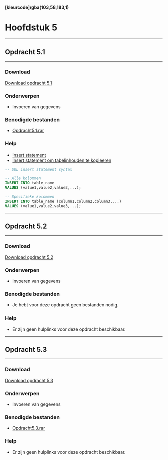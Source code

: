 #### [kleurcode]rgba(103,58,183,1)

# Hoofdstuk 5

---
## Opdracht 5.1
---

### Download
<a href="https://elo.kw1c.nl/CMS/Studie/811%20ICT-Academie/811%20VakkenInhoud/%5BB.26%20SQL%5D%20SQL%20%20Databases/25187%20%C2%A0%20Applicatie-%20en%20mediaontwikkelaar/Periode%2003/Productie/02.%20Opdrachten/Hoofdstuk05/Opdracht%205.1.pdf" target="_blank">Download opdracht 5.1</a>

### Onderwerpen
*   Invoeren van gegevens

### Benodigde bestanden
*   <a href="https://elo.kw1c.nl/CMS/Studie/811%20ICT-Academie/811%20VakkenInhoud/%5BB.26%20SQL%5D%20SQL%20%20Databases/25187%20%C2%A0%20Applicatie-%20en%20mediaontwikkelaar/Periode%2003/Productie/02.%20Opdrachten/Hoofdstuk05/Resources/Opdracht%205.1.rar" target="_blank">Opdracht5.1.rar </a> 

### Help
*   <a href="https://www.w3schools.com/sql/sql_insert.asp" target="_blank">Insert statement </a> 
*   <a href="https://www.w3schools.com/sql/sql_insert_into_select.asp" target="_blank">Insert statement om tabelinhouden te kopieeren </a>

```sql
-- SQL insert statement syntax

-- Alle kolommen
INSERT INTO table_name
VALUES (value1,value2,value3,...);

-- Specifieke kolommen
INSERT INTO table_name (column1,column2,column3,...)
VALUES (value1,value2,value3,...);

```

---
## Opdracht 5.2
---

### Download
<a href="https://elo.kw1c.nl/CMS/Studie/811%20ICT-Academie/811%20VakkenInhoud/%5BB.26%20SQL%5D%20SQL%20%20Databases/25187%20%C2%A0%20Applicatie-%20en%20mediaontwikkelaar/Periode%2003/Productie/02.%20Opdrachten/Hoofdstuk05/Opdracht%205.2.pdf" target="_blank">Download opdracht 5.2</a>

### Onderwerpen
*   Invoeren van gegevens

### Benodigde bestanden
*   Je hebt voor deze opdracht geen bestanden nodig.

### Help
*   Er zijn geen hulplinks voor deze opdracht beschikbaar.

---
## Opdracht 5.3
---

### Download
<a href="https://elo.kw1c.nl/CMS/Studie/811%20ICT-Academie/811%20VakkenInhoud/%5BB.26%20SQL%5D%20SQL%20%20Databases/25187%20%C2%A0%20Applicatie-%20en%20mediaontwikkelaar/Periode%2003/Productie/02.%20Opdrachten/Hoofdstuk05/Opdracht%205.3.pdf" target="_blank">Download opdracht 5.3</a>

### Onderwerpen
*   Invoeren van gegevens

### Benodigde bestanden
*   <a href="https://elo.kw1c.nl/CMS/Studie/811%20ICT-Academie/811%20VakkenInhoud/%5BB.26%20SQL%5D%20SQL%20%20Databases/25187%20%C2%A0%20Applicatie-%20en%20mediaontwikkelaar/Periode%2003/Productie/02.%20Opdrachten/Hoofdstuk05/Resources/Opdracht%205.3.rar" target="_blank">Opdracht5.3.rar </a> 

### Help
*   Er zijn geen hulplinks voor deze opdracht beschikbaar.